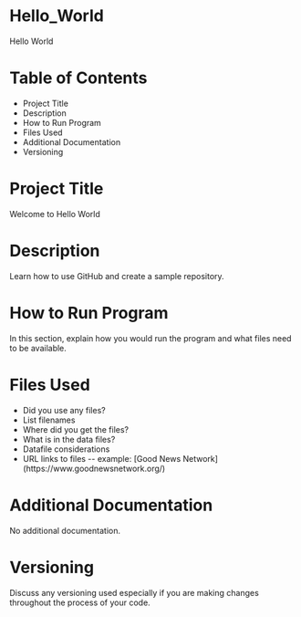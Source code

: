 # Hello_World
Hello World

<h1>Table of Contents</h1>
<ul>
  <li>Project Title</li>
  <li>Description</li>
  <li>How to Run Program</li>
  <li>Files Used</li>
  <li>Additional Documentation</li>
  <li>Versioning</li>
</ul>

<h1>Project Title</h1>
Welcome to Hello World

<h1>Description</h1>
Learn how to use GitHub and create a sample repository.

<h1>How to Run Program</h1>
In this section, explain how you would run the program and what files need to be available. 

<h1>Files Used</h1>
<ul>
  <li>Did you use any files?</li>
  <li>List filenames</li>
  <li>Where did you get the files?</li>
  <li>What is in the data files?</li>
  <li>Datafile considerations</li>
  <li>URL links to files -- example: [Good News Network](https://www.goodnewsnetwork.org/)</li>
</ul>

<h1>Additional Documentation</h1>
No additional documentation.

<h1>Versioning</h1>
Discuss any versioning used especially if you are making changes throughout the process of your code. 
  

